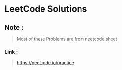 # LeetCode Solutions
## Note :
> Most of these Problems are from neetcode sheet
### Link :
> https://neetcode.io/practice
